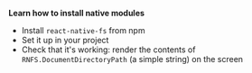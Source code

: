 **Learn how to install native modules**

* Install `react-native-fs` from npm
* Set it up in your project
* Check that it's working: render the contents of `RNFS.DocumentDirectoryPath` (a simple string) on the screen

